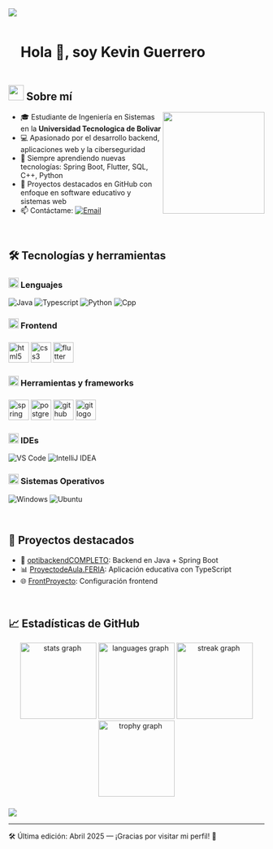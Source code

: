 <!-- Banner animado -->
<img src="https://user-images.githubusercontent.com/73097560/115834477-dbab4500-a447-11eb-908a-139a6edaec5c.gif">

<!-- Presentación -->
<div id="user-content-toc">
  <ul align="left">
    <summary><h1 style="display: inline-block">Hola 👋, soy Kevin Guerrero</h1></summary>
  </ul>
</div>

## <picture><img src="https://github.com/7oSkaaa/7oSkaaa/blob/main/Images/about_me.gif?raw=true" width="30px"></picture> Sobre mí

<picture><img align="right" src="https://media.giphy.com/media/du3J3cXyzhj75IOgvA/giphy.gif" width="200px"></picture>

- 🎓 Estudiante de Ingeniería en Sistemas en la **Universidad Tecnologica de Bolivar**
- 💻 Apasionado por el desarrollo backend, aplicaciones web y la ciberseguridad
- 🧠 Siempre aprendiendo nuevas tecnologías: Spring Boot, Flutter, SQL, C++, Python
- 🚀 Proyectos destacados en GitHub con enfoque en software educativo y sistemas web
- 📫 Contáctame: [![Email](https://img.shields.io/badge/Email-KevinGuerrero-orange?style=flat-square&logo=gmail)](mailto:kevinjoseguerrero44@gmail.com)

<br>

## 🛠️ Tecnologías y herramientas

### <img src="https://github.com/7oSkaaa/7oSkaaa/blob/main/Images/Programming_Languages.gif?raw=true" width="20px"> Lenguajes

![Java](https://skillicons.dev/icons?i=java)
![Typescript](https://skillicons.dev/icons?i=ts)
![Python](https://skillicons.dev/icons?i=python)
![Cpp](https://skillicons.dev/icons?i=cpp)

### <img src="https://github.com/7oSkaaa/7oSkaaa/blob/main/Images/Front_End.gif?raw=true" width="20px"> Frontend

<div align="left">
</div>

###

<div align="left">
  <img src="https://cdn.jsdelivr.net/gh/devicons/devicon/icons/html5/html5-original.svg" height="40" alt="html5 logo"  />
  <img src="https://cdn.jsdelivr.net/gh/devicons/devicon/icons/css3/css3-original.svg" height="40" alt="css3 logo"  />
  <img src="https://cdn.jsdelivr.net/gh/devicons/devicon/icons/flutter/flutter-original.svg" height="40" alt="flutter logo"  />
</div>

###

### <img src="https://github.com/7oSkaaa/7oSkaaa/blob/main/Images/Software_Tools.gif?raw=true" width="20px"> Herramientas y frameworks

<div align="left">
</div>

###

<div align="left">
  <img src="https://cdn.jsdelivr.net/gh/devicons/devicon/icons/spring/spring-original.svg" height="40" alt="spring logo"  />
  <img src="https://cdn.jsdelivr.net/gh/devicons/devicon/icons/postgresql/postgresql-original.svg" height="40" alt="postgresql logo"  />
  <img src="https://cdn.jsdelivr.net/gh/devicons/devicon/icons/github/github-original.svg" height="40" alt="github logo"  />
  <img src="https://cdn.jsdelivr.net/gh/devicons/devicon/icons/git/git-original.svg" height="40" alt="git logo"  />
</div>

###

### <img src="https://github.com/7oSkaaa/7oSkaaa/blob/main/Images/IDEs.gif?raw=true" width="20px"> IDEs

![VS Code](https://img.shields.io/badge/VSCode-007ACC?style=flat-square&logo=visual-studio-code&logoColor=white)
![IntelliJ IDEA](https://img.shields.io/badge/IntelliJ-000000?style=flat-square&logo=intellij-idea&logoColor=white)

### <img src="https://github.com/7oSkaaa/7oSkaaa/blob/main/Images/OS.gif?raw=true" width="20px"> Sistemas Operativos

![Windows](https://img.shields.io/badge/Windows-0078D6?style=flat-square&logo=windows&logoColor=white)
![Ubuntu](https://img.shields.io/badge/Ubuntu-E95420?style=flat-square&logo=ubuntu&logoColor=white)

<br>

## 🚀 Proyectos destacados

- 🔧 [optibackendCOMPLETO](https://github.com/HKevinGuerrero/optibackendCOMPLETO): Backend en Java + Spring Boot
- 📊 [ProyectodeAula.FERIA](https://github.com/HKevinGuerrero/ProyectodeAula.FERIA): Aplicación educativa con TypeScript
- 🌐 [FrontProyecto](https://github.com/HKevinGuerrero/FrontProyecto): Configuración frontend


<br>

## 📈 Estadísticas de GitHub

<div align="center">
  <img src="https://github-readme-stats.vercel.app/api?username=HKevinGuerrero&hide_title=false&hide_rank=false&show_icons=true&include_all_commits=true&count_private=true&disable_animations=false&theme=dracula&locale=en&hide_border=false&order=1" height="150" alt="stats graph"  />
  <img src="https://github-readme-stats.vercel.app/api/top-langs?username=HKevinGuerrero&locale=en&hide_title=false&layout=compact&card_width=320&langs_count=5&theme=dracula&hide_border=false&order=2" height="150" alt="languages graph"  />
  <img src="https://streak-stats.demolab.com?user=HKevinGuerrero&locale=en&mode=daily&theme=dracula&hide_border=false&border_radius=5&order=3" height="150" alt="streak graph"  />
  <img src="https://github-profile-trophy.vercel.app?username=HKevinGuerrero&theme=dracula&column=-1&row=1&margin-w=8&margin-h=8&no-bg=false&no-frame=false&order=4" height="150" alt="trophy graph"  />
</div>

###

<!-- Separador -->
<img src="https://user-images.githubusercontent.com/73097560/115834477-dbab4500-a447-11eb-908a-139a6edaec5c.gif">

---

🛠 Última edición: Abril 2025 — ¡Gracias por visitar mi perfil! 🚀
